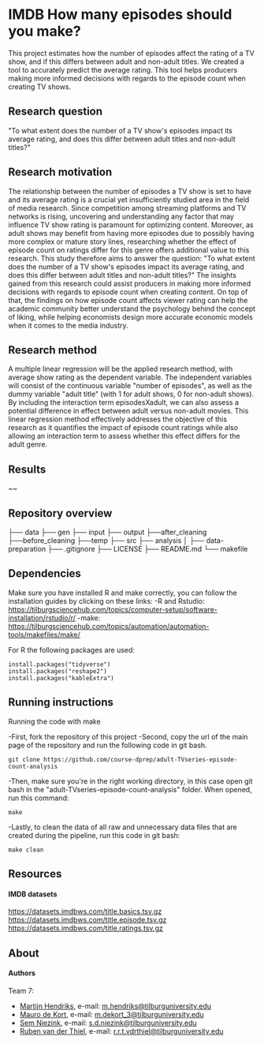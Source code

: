 # IMDB How many episodes should you make?
This project estimates how the number of episodes affect the rating of a TV show, and if this differs between adult and non-adult titles. We created a tool to accurately predict the average rating. This tool helps producers making more informed decisions with regards to the episode count when creating TV shows.

## Research question
"To what extent does the number of a TV show's episodes impact its average rating, and does this differ between adult titles and non-adult titles?"

## Research motivation
The relationship between the number of episodes a TV show is set to have and its average rating is a crucial yet insufficiently studied area in the field of media research. Since competition among streaming platforms and TV networks is rising, uncovering and understanding any factor that may influence TV show rating is paramount for optimizing content. Moreover, as adult shows may benefit from having more episodes due to possibly having more complex or mature story lines, researching whether the effect of episode count on ratings differ for this genre offers additional value to this research. This study therefore aims to answer the question: "To what extent does the number of a TV show's episodes impact its average rating, and does this differ between adult titles and non-adult titles?" The insights gained from this research could assist producers in making more informed decisions with regards to episode count when creating content. On top of that, the findings on how episode count affects viewer rating can help the academic community better understand the psychology behind the concept of liking, while helping economists design more accurate economic models when it comes to the media industry.

## Research method
A multiple linear regression will be the applied research method, with average show rating as the dependent variable. The independent variables will consist of the continuous variable "number of episodes", as well as the dummy variable "adult title" (with 1 for adult shows, 0 for non-adult shows). By including the interaction term episodesXadult, we can also assess a potential difference in effect between adult versus non-adult movies. This linear regression method effectively addresses the objective of this research as it quantifies the impact of episode count ratings while also allowing an interaction term to assess whether this effect differs for the adult genre.

## Results

~~

## Repository overview

├── data
├── gen
  ├── input
  ├── output
    ├──after_cleaning
    ├──before_cleaning
  ├──temp 
├── src 
  ├── analysis
│ ├── data-preparation
├── .gitignore 
├── LICENSE
├── README.md
└── makefile

## Dependencies

Make sure you have installed R and make correctly, you can follow the installation guides by clicking on these links:
-R and Rstudio: https://tilburgsciencehub.com/topics/computer-setup/software-installation/rstudio/r/ 
-make: https://tilburgsciencehub.com/topics/automation/automation-tools/makefiles/make/

For R the following packages are used:
```
install.packages("tidyverse")
install.packages("reshape2")
install.packages("kableExtra")
```
## Running instructions

Running the code with make

-First, fork the repository of this project
-Second, copy the url of the main page of the repository and run the following code in git bash.
```
git clone https://github.com/course-dprep/adult-TVseries-episode-count-analysis
```
-Then, make sure you're in the right working directory, in this case open git bash in the "adult-TVseries-episode-count-analysis" folder. When opened, run this command:
```
make
```
-Lastly, to clean the data of all raw and unnecessary data files that are created during the pipeline, run this code in git bash:

```
make clean
```

## Resources
#### IMDB datasets
https://datasets.imdbws.com/title.basics.tsv.gz  
https://datasets.imdbws.com/title.episode.tsv.gz  
https://datasets.imdbws.com/title.ratings.tsv.gz  

## About 
#### Authors
Team 7:  
- [Martijn Hendriks](https://github.com/MartijnHendriks),     e-mail: m.hendriks@tilburguniversity.edu  
- [Mauro de Kort](https://github.com/Maurodekort),            e-mail: m.dekort_3@tilburguniversity.edu  
- [Sem Niezink](https://github.com/semniezinktil),            e-mail: s.d.niezink@tilburguniversity.edu  
- [Ruben van der Thiel](https://github.com/rubenvanderthiel), e-mail: r.r.t.vdrthiel@tilburguniversity.edu  
